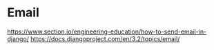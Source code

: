 # Email  

https://www.section.io/engineering-education/how-to-send-email-in-django/
https://docs.djangoproject.com/en/3.2/topics/email/
